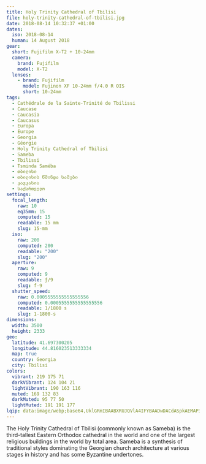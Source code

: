 ```yaml
---
title: Holy Trinity Cathedral of Tbilisi
file: holy-trinity-cathedral-of-tbilisi.jpg
date: 2018-08-14 10:32:37 +01:00
dates:
  iso: 2018-08-14
  human: 14 August 2018
gear:
  short: Fujifilm X-T2 + 10-24mm
  camera:
    brand: Fujifilm
    model: X-T2
  lenses:
    - brand: Fujifilm
      model: Fujinon XF 10-24mm f/4.0 R OIS
      short: 10-24mm
tags:
  - Cathédrale de la Sainte-Trinité de Tbilissi
  - Caucase
  - Caucasia
  - Caucasus
  - Europa
  - Europe
  - Georgia
  - Géorgie
  - Holy Trinity Cathedral of Tbilisi
  - Sameba
  - Tbilissi
  - Tsminda Saméba
  - თბილისი
  - თბილისის წმინდა სამები
  - კავკასია
  - საქართველო
settings:
  focal_length:
    raw: 10
    eq35mm: 15
    computed: 15
    readable: 15 mm
    slug: 15-mm
  iso:
    raw: 200
    computed: 200
    readable: "200"
    slug: "200"
  aperture:
    raw: 9
    computed: 9
    readable: ƒ/9
    slug: f-9
  shutter_speed:
    raw: 0.0005555555555555556
    computed: 0.0005555555555555556
    readable: 1/1800 s
    slug: 1-1800-s
dimensions:
  width: 3500
  height: 2333
geo:
  latitude: 41.697300205
  longitude: 44.816023513333334
  map: true
  country: Georgia
  city: Tbilisi
colors:
  vibrant: 219 175 71
  darkVibrant: 124 104 21
  lightVibrant: 190 163 116
  muted: 169 132 83
  darkMuted: 95 77 50
  lightMuted: 191 191 177
lqip: data:image/webp;base64,UklGRmIBAABXRUJQVlA4IFYBAADwDACdASpkAEMAP3GmyVo0rL+wKvlc2/AuCWUA0JBWoTHQC7t9rH8tE27KMJ5mp3m6ceBk/dofiZXaHuQwhaOLycyQ/+Jy33g/0I66eAnxDTqV1y9vGR+DR9S/iFmRjamjaJNPcQL9CSSPhgS3gRFUAP7txNXPK1qbWPRsBGC61I3UzDmtqQcwcTeVg+TtxjVmo0uTKD0W+ZZgcI9OKSM1s0Xxy5sjNHwt0VvKs+rINnJpfMIZIa0K//5SKBofDPs69szxbY+BAT34WTZ/z+sceFGtB4hj0mW/HSjkcd1eOyLCMefFMgswK7C1lugmbANM8A3r2t1GaiECVzQGbfJAVyheUpJ0HccLXmwpmlEikF+LCFz5mqjcKf4uZu5xGoTPhXUHpBCHqa0uPE3i3X/lsppPQrcXms17Kz8SQsrobZvXzY+hQN5ZIo7eoEjAXgJTu3uqAAA=
---
```


The Holy Trinity Cathedral of Tbilisi (commonly known as Sameba) is the third-tallest Eastern Orthodox cathedral in the world and one of the largest religious buildings in the world by total area. Sameba is a synthesis of traditional styles dominating the Georgian church architecture at various stages in history and has some Byzantine undertones.
